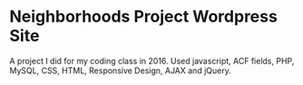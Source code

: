 # Neighborhoods Project Wordpress Site
A project I did for my coding class in 2016. Used javascript, ACF fields, PHP, MySQL, CSS, HTML, Responsive Design, AJAX and jQuery.

